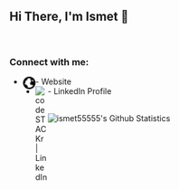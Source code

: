 ## Hi There, I'm Ismet 👋







<!--
**ismet55555/ismet55555** is a ✨ _special_ ✨ repository because its `README.md` (this file) appears on your GitHub profile.

Here are some ideas to get you started:

- 🔭 I’m currently working on evolving my DevOps skills
- 🌱 I’m currently learning just about everything!
- 👯 I’m looking to collaborate on ...
- 🤔 I’m looking for help with ...
- 💬 Ask me about ...
- 📫 How to reach me: ...
- 😄 Pronouns: ...
- ⚡ Fun fact: ...
-->

<br />

### Connect with me:

- [<img align="left" alt="codeSTACKr.com" width="22px" src="https://raw.githubusercontent.com/iconic/open-iconic/master/svg/globe.svg" />][website] - Website
- [<img align="left" alt="codeSTACKr | LinkedIn" width="22px" src="https://cdn.jsdelivr.net/npm/simple-icons@v3/icons/linkedin.svg" />][linkedin] - LinkedIn Profile

<br />

<!-- GitHub Stats -->
<img align="left" alt="ismet55555's Github Statistics" src="https://github-readme-stats-phi-wheat.vercel.app/api?username=ismet55555&show_icons=true&hide_border=true" />

<!-- Variables -->
[website]: https://ismet55555.github.io/
[linkedin]: https://www.linkedin.com/in/ismet-hand%C5%BEi%C4%87-phd-b6b00033/
